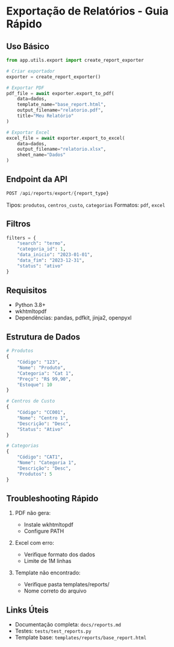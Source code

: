 # Exportação de Relatórios - Guia Rápido

## Uso Básico

```python
from app.utils.export import create_report_exporter

# Criar exportador
exporter = create_report_exporter()

# Exportar PDF
pdf_file = await exporter.export_to_pdf(
    data=dados,
    template_name="base_report.html",
    output_filename="relatorio.pdf",
    title="Meu Relatório"
)

# Exportar Excel
excel_file = await exporter.export_to_excel(
    data=dados,
    output_filename="relatorio.xlsx",
    sheet_name="Dados"
)
```

## Endpoint da API

```python
POST /api/reports/export/{report_type}
```

Tipos: `produtos`, `centros_custo`, `categorias`
Formatos: `pdf`, `excel`

## Filtros

```python
filters = {
    "search": "termo",
    "categoria_id": 1,
    "data_inicio": "2023-01-01",
    "data_fim": "2023-12-31",
    "status": "ativo"
}
```

## Requisitos

- Python 3.8+
- wkhtmltopdf
- Dependências: pandas, pdfkit, jinja2, openpyxl

## Estrutura de Dados

```python
# Produtos
{
    "Código": "123",
    "Nome": "Produto",
    "Categoria": "Cat 1",
    "Preço": "R$ 99,90",
    "Estoque": 10
}

# Centros de Custo
{
    "Código": "CC001",
    "Nome": "Centro 1",
    "Descrição": "Desc",
    "Status": "Ativo"
}

# Categorias
{
    "Código": "CAT1",
    "Nome": "Categoria 1",
    "Descrição": "Desc",
    "Produtos": 5
}
```

## Troubleshooting Rápido

1. PDF não gera:
   - Instale wkhtmltopdf
   - Configure PATH

2. Excel com erro:
   - Verifique formato dos dados
   - Limite de 1M linhas

3. Template não encontrado:
   - Verifique pasta templates/reports/
   - Nome correto do arquivo

## Links Úteis

- Documentação completa: `docs/reports.md`
- Testes: `tests/test_reports.py`
- Template base: `templates/reports/base_report.html` 